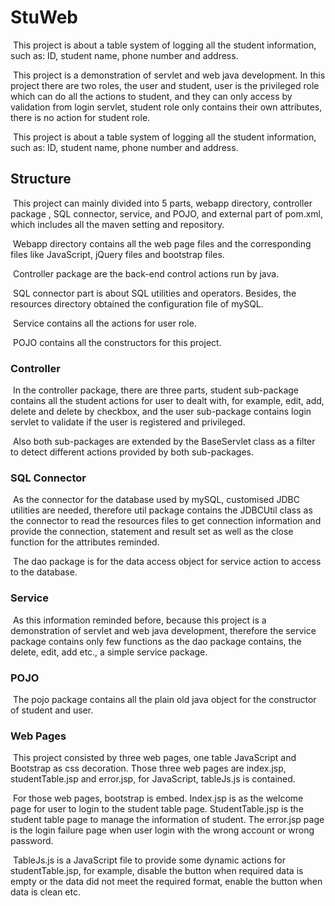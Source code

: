 # StuWeb

​	This project is about a table system of logging all the student information, such as: ID, student name, phone number and address.

​	This project is a demonstration of servlet and web java development. In this project there are two roles, the user and student, user is the privileged role which can do all the actions to student, and they can only access by validation from login servlet, student role only contains their own attributes, there is no action for student role.

​	This project is about a table system of logging all the student information, such as: ID, student name, phone number and address.

## Structure

​	This project can mainly divided into 5 parts, webapp directory, controller package , SQL connector, service, and POJO, and external part of pom.xml, which includes all the maven setting and repository.

​	Webapp directory contains all the web page files and the corresponding files like JavaScript, jQuery files and bootstrap files.

​	Controller package are the back-end control actions run by java. 

​	SQL connector part is about SQL utilities and operators. Besides, the resources directory obtained the configuration file of mySQL.

​	Service contains all the actions for user role.

​	POJO contains all the constructors for this project.

### Controller

​	In the controller package, there are three parts, student sub-package contains all the student actions for user to dealt with, for example, edit, add, delete and delete by checkbox, and the user sub-package contains login servlet to validate if the user is registered and privileged.

​	Also both sub-packages are extended by the BaseServlet class as a filter to detect different actions provided by both sub-packages.

### SQL Connector

​	As the connector for the database used by mySQL, customised JDBC utilities are needed, therefore util package contains the JDBCUtil class as the connector to read the resources files to get connection information and provide the connection, statement and result set as well as the close function for the attributes reminded.

​	The dao package is for the data access object for service action to access to the database.

### Service

​	As this information reminded before, because this project is a demonstration of servlet and web java development, therefore the service package contains only few functions as the dao package contains, the delete, edit, add etc., a simple service package.

### POJO

​	The pojo package contains all the plain old java object for the constructor of student and user. 

### Web Pages

​	This project consisted by three web pages, one table JavaScript and Bootstrap as css decoration. Those three web pages are index.jsp, studentTable.jsp and error.jsp, for JavaScript, tableJs.js is contained.

​	For those web pages, bootstrap is embed. Index.jsp is as the welcome page for user to login to the student table page. StudentTable.jsp is the student table page to manage the information of student. The error.jsp page is the login failure page when user login with the wrong account or wrong password.

​	TableJs.js is a JavaScript file to provide some dynamic actions for studentTable.jsp, for example, disable the button when required data is empty or the data did not meet the required format, enable the button when data is clean etc.